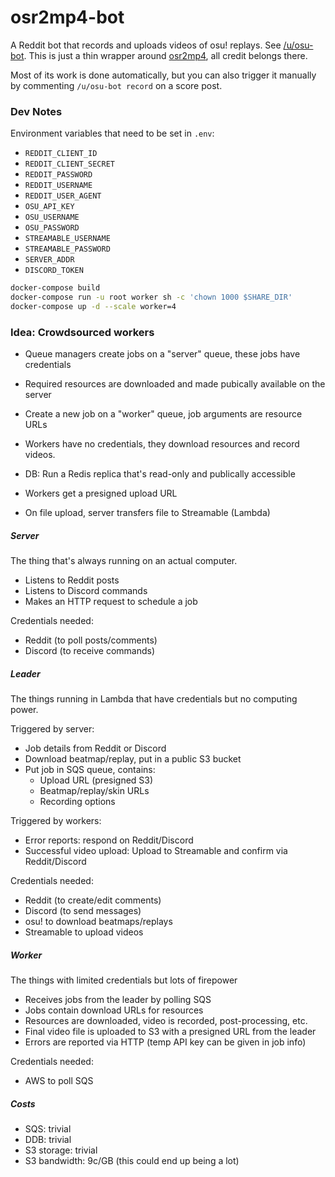 # osr2mp4-bot

A Reddit bot that records and uploads videos of osu! replays.
See [/u/osu-bot](https://reddit.com/u/osu-bot).
This is just a thin wrapper around [osr2mp4](https://github.com/uyitroa/osr2mp4-core), all credit belongs there.

Most of its work is done automatically, but you can also trigger it manually by commenting `/u/osu-bot record` on a score post.

### Dev Notes

Environment variables that need to be set in `.env`:

- `REDDIT_CLIENT_ID`
- `REDDIT_CLIENT_SECRET`
- `REDDIT_PASSWORD`
- `REDDIT_USERNAME`
- `REDDIT_USER_AGENT`
- `OSU_API_KEY`
- `OSU_USERNAME`
- `OSU_PASSWORD`
- `STREAMABLE_USERNAME`
- `STREAMABLE_PASSWORD`
- `SERVER_ADDR`
- `DISCORD_TOKEN`

```sh
docker-compose build
docker-compose run -u root worker sh -c 'chown 1000 $SHARE_DIR'
docker-compose up -d --scale worker=4
```

### Idea: Crowdsourced workers

- Queue managers create jobs on a "server" queue, these jobs have credentials
- Required resources are downloaded and made pubically available on the server
- Create a new job on a "worker" queue, job arguments are resource URLs
- Workers have no credentials, they download resources and record videos.
- DB: Run a Redis replica that's read-only and publically accessible

- Workers get a presigned upload URL
- On file upload, server transfers file to Streamable (Lambda)


##### Server

The thing that's always running on an actual computer.

- Listens to Reddit posts
- Listens to Discord commands
- Makes an HTTP request to schedule a job

Credentials needed:

- Reddit (to poll posts/comments)
- Discord (to receive commands)

##### Leader

The things running in Lambda that have credentials but no computing power.

Triggered by server:

- Job details from Reddit or Discord
- Download beatmap/replay, put in a public S3 bucket
- Put job in SQS queue, contains:
  - Upload URL (presigned S3)
  - Beatmap/replay/skin URLs
  - Recording options

Triggered by workers:

- Error reports: respond on Reddit/Discord
- Successful video upload: Upload to Streamable and confirm via Reddit/Discord

Credentials needed:

- Reddit (to create/edit comments)
- Discord (to send messages)
- osu! to download beatmaps/replays
- Streamable to upload videos

##### Worker

The things with limited credentials but lots of firepower

- Receives jobs from the leader by polling SQS
- Jobs contain download URLs for resources
- Resources are downloaded, video is recorded, post-processing, etc.
- Final video file is uploaded to S3 with a presigned URL from the leader
- Errors are reported via HTTP (temp API key can be given in job info)

Credentials needed:

- AWS to poll SQS

##### Costs

- SQS: trivial
- DDB: trivial
- S3 storage: trivial
- S3 bandwidth: 9c/GB (this could end up being a lot)
